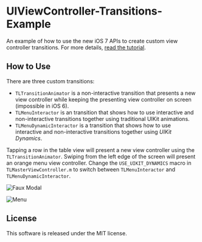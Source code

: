 UIViewController-Transitions-Example
====================================

An example of how to use the new iOS 7 APIs to create custom view controller transitions. For more details, [read the tutorial](http://www.teehanlax.com/blog/custom-uiviewcontroller-transitions/).

How to Use
----------------

There are three custom transitions: 

- `TLTransitionAnimator` is a non-interactive transition that presents a new view controller while keeping the presenting view controller on screen (impossible in iOS 6).
- `TLMenuInteractor` is an transition that shows how to use interactive and non-interactive transitions together using traditional UIKit animations.
- `TLMenuDynamicInteractor` is a transition that shows how to use interactive and non-interactive transitions together using *UIKit Dynamics*. 

Tapping a row in the table view will present a new view controller using the `TLTransitionAnimator`. Swiping from the left edge of the screen will present an orange menu view controller. Change the `USE_UIKIT_DYNAMICS` macro in `TLMasterViewController.m` to switch between `TLMenuInteractor` and `TLMenuDynamicInteractor`. 

![Faux Modal](http://f.cl.ly/items/2p2Y0n252l0c2z2b3G2D/Faux-Modal.gif)

![Menu](http://f.cl.ly/items/200T2b1O0A1D2u3k2W3h/Menu.gif)

License
----------------

This software is released under the MIT license.

